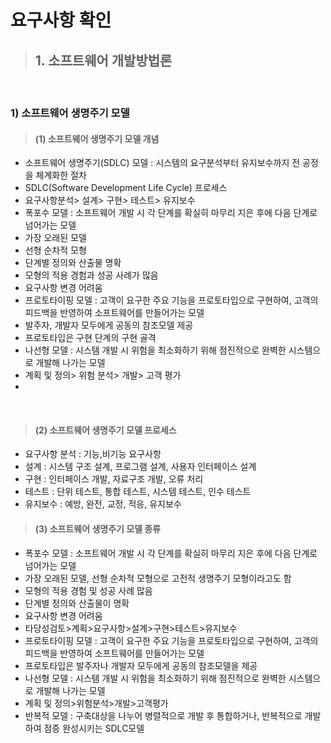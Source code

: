 # 요구사항 확인

> ## 1. 소프트웨어 개발방법론

<br>

### 1) 소프트웨어 생명주기 모델

 > #### (1) 소프트웨어 생명주기 모델 개념
- 소프트웨어 생명주기(SDLC) 모델 : 시스템의 요구분석부터 유지보수까지 전 공정을 체계화한 절차
- SDLC(Software Development Life Cycle) 프로세스
 - 요구사항분석> 설계> 구현> 테스트> 유지보수
- 폭포수 모델 : 소프트웨어 개발 시 각 단계를 확실히 마무리 지은 후에 다음 단계로 넘어가는 모델
 - 가장 오래된 모델
 - 선형 순차적 모형
 - 단계별 정의와 산출물 명확
 - 모형의 적용 경험과 성공 사례가 많음
 - 요구사항 변경 어려움
- 프로토타이핑 모델 : 고객이 요구한 주요 기능을 프로토타입으로 구현하여, 고객의 피드백을 반영하여 소프트웨어를 만들어가는 모델
 - 발주자, 개발자 모두에게 공동의 참조모델 제공
 - 프로토타입은 구현 단계의 구현 골격
- 나선형 모델 : 시스템 개발 시 위험을 최소화하기 위해 점진적으로 완벽한 시스템으로 개발해 나가는 모델
 - 계획 및 정의> 위험 분석> 개발> 고객 평가
- 
<br>

 > #### (2) 소프트웨어 생명주기 모델 프로세스
- 요구사항 분석 : 기능,비기능 요구사항
- 설계 : 시스템 구조 설계, 프로그램 설계, 사용자 인터페이스 설계
- 구현 : 인터페이스 개발, 자료구조 개발, 오류 처리
- 테스트 : 단위 테스트, 통합 테스트, 시스템 테스트, 인수 테스트
- 유지보수 : 예방, 완전, 교정, 적응, 유지보수
 > #### (3) 소프트웨어 생명주기 모델 종류
- 폭포수 모델 : 소프트웨어 개발 시 각 단계를 확실히 마무리 지은 후에 다음 단계로 넘어가는 모델
 - 가장 오래된 모델, 선형 순차적 모형으로 고전적 생명주기 모형이라고도 함
 - 모형의 적용 경험 및 성공 사례 많음
 - 단계별 정의와 산출물이 명확
 - 요구사항 변경 어려움
 - 타당성검토>계획>요구사항>설계>구현>테스트>유지보수
- 프로토타이핑 모델 : 고객이 요구한 주요 기능을 프로토타입으로 구현하여, 고객의 피드백을 반영하여 소프트웨어를 만들어가는 모델
 - 프로토타입은 발주자나 개발자 모두에게 공동의 참조모델을 제공
- 나선형 모델 : 시스템 개발 시 위험을 최소화하기 위해 점진적으로 완벽한 시스템으로 개발해 나가는 모델
 - 계획 및 정의>위험분석>개발>고객평가
- 반복적 모델 : 구축대상을 나누어 병렬적으로 개발 후 통합하거나, 반복적으로 개발하여 점증 완성시키는 SDLC모델

